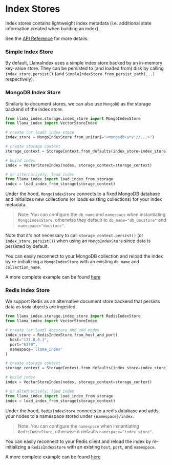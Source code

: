 # Index Stores

Index stores contains lightweight index metadata (i.e. additional state information created when building an index).

See the [API Reference](/docs/api_reference/storage/index_store.rst) for more details.

### Simple Index Store
By default, LlamaIndex uses a simple index store backed by an in-memory key-value store.
They can be persisted to (and loaded from) disk by calling `index_store.persist()` (and `SimpleIndexStore.from_persist_path(...)` respectively).


### MongoDB Index Store
Similarly to document stores, we can also use `MongoDB` as the storage backend of the index store.


```python
from llama_index.storage.index_store import MongoIndexStore
from llama_index import VectorStoreIndex

# create (or load) index store
index_store = MongoIndexStore.from_uri(uri="<mongodb+srv://...>")

# create storage context
storage_context = StorageContext.from_defaults(index_store=index_store)

# build index
index = VectorStoreIndex(nodes, storage_context=storage_context)

# or alternatively, load index
from llama_index import load_index_from_storage
index = load_index_from_storage(storage_context)
```

Under the hood, `MongoIndexStore` connects to a fixed MongoDB database and initializes new collections (or loads existing collections) for your index metadata.
> Note: You can configure the `db_name` and `namespace` when instantiating `MongoIndexStore`, otherwise they default to `db_name="db_docstore"` and `namespace="docstore"`.

Note that it's not necessary to call `storage_context.persist()` (or `index_store.persist()`) when using an `MongoIndexStore`
since data is persisted by default. 

You can easily reconnect to your MongoDB collection and reload the index by re-initializing a `MongoIndexStore` with an existing `db_name` and `collection_name`.

A more complete example can be found [here](../../examples/docstore/MongoDocstoreDemo.ipynb)

### Redis Index Store

We support Redis as an alternative document store backend that persists data as `Node` objects are ingested.

```python
from llama_index.storage.index_store import RedisIndexStore
from llama_index import VectorStoreIndex

# create (or load) docstore and add nodes
index_store = RedisIndexStore.from_host_and_port(
  host="127.0.0.1", 
  port="6379", 
  namespace='llama_index'
)

# create storage context
storage_context = StorageContext.from_defaults(index_store=index_store)

# build index
index = VectorStoreIndex(nodes, storage_context=storage_context)

# or alternatively, load index
from llama_index import load_index_from_storage
index = load_index_from_storage(storage_context)
```

Under the hood, `RedisIndexStore` connects to a redis database and adds your nodes to a namespace stored under `{namespace}/index`.
> Note: You can configure the `namespace` when instantiating `RedisIndexStore`, otherwise it defaults `namespace="index_store"`.

You can easily reconnect to your Redis client and reload the index by re-initializing a `RedisIndexStore` with an existing `host`, `port`, and `namespace`.

A more complete example can be found [here](../../examples/docstore/RedisDocstoreIndexStoreDemo.ipynb)
